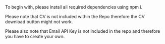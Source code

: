 To begin with, please install all required dependencies using npm i.

Please note that CV is not included within the Repo therefore the CV download button might not work.

Please also note that Email API Key is not included in the repo and therefore you have to create your own.  
